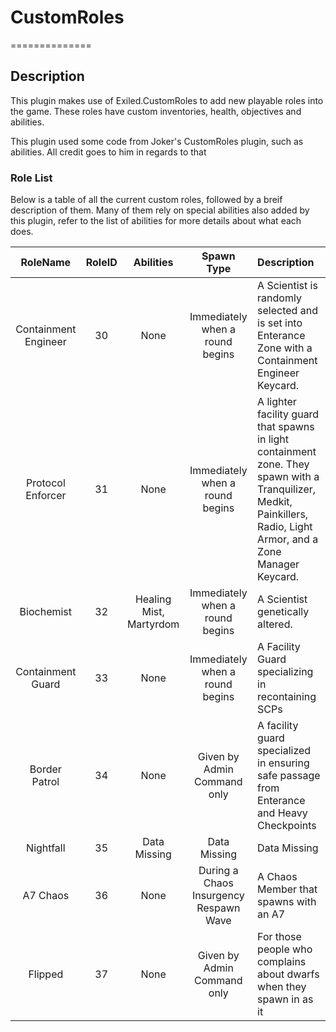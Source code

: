 # CustomRoles
==============
## Description
This plugin makes use of Exiled.CustomRoles to add new playable roles into the game. These roles have custom inventories, health, objectives and abilities.

This plugin used some code from Joker's CustomRoles plugin, such as abilities. All credit goes to him in regards to that

### Role List
Below is a table of all the current custom roles, followed by a breif description of them. Many of them rely on special abilities also added by this plugin, refer to the list of abilities for more details about what each does.

RoleName | RoleID | Abilities | Spawn Type | Description
:---: | :---: | :---: | :---: | :------
Containment Engineer | 30 | None | Immediately when a round begins | A Scientist is randomly selected and is set into Enterance Zone with a Containment Engineer Keycard.
Protocol Enforcer | 31 | None | Immediately when a round begins | A lighter facility guard that spawns in light containment zone. They spawn with a Tranquilizer, Medkit, Painkillers, Radio, Light Armor, and a Zone Manager Keycard.
Biochemist| 32 | Healing Mist, Martyrdom | Immediately when a round begins | A Scientist genetically altered.
Containment Guard | 33 | None | Immediately when a round begins | A Facility Guard specializing in recontaining SCPs
Border Patrol | 34 | None | Given by Admin Command only | A facility guard specialized in ensuring safe passage from Enterance and Heavy Checkpoints
Nightfall | 35 | Data Missing | Data Missing | Data Missing
A7 Chaos | 36 | None | During a Chaos Insurgency Respawn Wave | A Chaos Member that spawns with an A7
Flipped | 37 | None | Given by Admin Command only | For those people who complains about dwarfs when they spawn in as it
